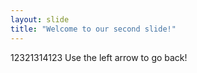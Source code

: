 ```yaml
---
layout: slide
title: "Welcome to our second slide!"
---
```

12321314123
Use the left arrow to go back!
